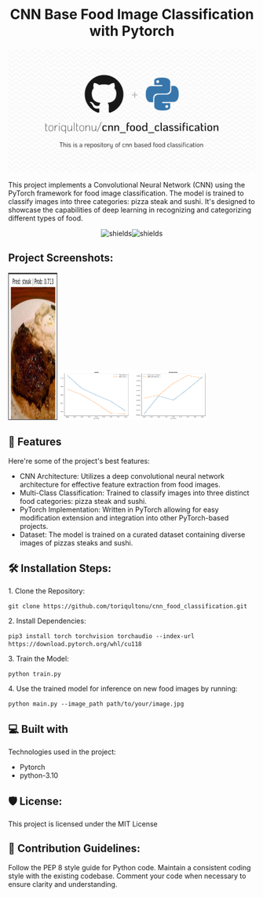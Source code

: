 <h1 align="center" id="title">CNN Base Food Image Classification with Pytorch</h1>

<p align="center"><img src="https://raw.githubusercontent.com/toriqultonu/cnn_food_classification/main/__pycache__/cnn_food_classification.png" alt="project-image"></p>

<p id="description">This project implements a Convolutional Neural Network (CNN) using the PyTorch framework for food image classification. The model is trained to classify images into three categories: pizza steak and sushi. It's designed to showcase the capabilities of deep learning in recognizing and categorizing different types of food.</p>

<p align="center"><img src="https://img.shields.io/badge/python-3.10-black?labelColor=blue" alt="shields"><img src="https://img.shields.io/badge/Pytorch-1.13%2B-black" alt="shields"></p>

<h2>Project Screenshots:</h2>

<img src="https://raw.githubusercontent.com/toriqultonu/cnn_food_classification/main/__pycache__/steak.PNG" alt="project-screenshot" width="100" height="300/">

<img src="https://raw.githubusercontent.com/toriqultonu/cnn_food_classification/main/__pycache__/curve.png" alt="project-screenshot" width="300" height="100/">

  
  
<h2>🧐 Features</h2>

Here're some of the project's best features:

*   CNN Architecture: Utilizes a deep convolutional neural network architecture for effective feature extraction from food images.
*   Multi-Class Classification: Trained to classify images into three distinct food categories: pizza steak and sushi.
*   PyTorch Implementation: Written in PyTorch allowing for easy modification extension and integration into other PyTorch-based projects.
*   Dataset: The model is trained on a curated dataset containing diverse images of pizzas steaks and sushi.

<h2>🛠️ Installation Steps:</h2>

<p>1. Clone the Repository:</p>

```
git clone https://github.com/toriqultonu/cnn_food_classification.git
```

<p>2. Install Dependencies:</p>

```
pip3 install torch torchvision torchaudio --index-url https://download.pytorch.org/whl/cu118
```

<p>3. Train the Model:</p>

```
python train.py
```

<p>4. Use the trained model for inference on new food images by running:</p>

```
python main.py --image_path path/to/your/image.jpg
```

  
  
<h2>💻 Built with</h2>

Technologies used in the project:

*   Pytorch
*   python-3.10

<h2>🛡️ License:</h2>

This project is licensed under the MIT License

<h2>🍰 Contribution Guidelines:</h2>

Follow the PEP 8 style guide for Python code. Maintain a consistent coding style with the existing codebase. Comment your code when necessary to ensure clarity and understanding.
